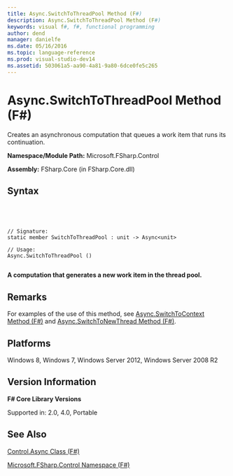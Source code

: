 ```yaml
---
title: Async.SwitchToThreadPool Method (F#)
description: Async.SwitchToThreadPool Method (F#)
keywords: visual f#, f#, functional programming
author: dend
manager: danielfe
ms.date: 05/16/2016
ms.topic: language-reference
ms.prod: visual-studio-dev14
ms.assetid: 503061a5-aa90-4a81-9a80-6dce0fe5c265 
---
```


# Async.SwitchToThreadPool Method (F#)

Creates an asynchronous computation that queues a work item that runs its continuation.

**Namespace/Module Path:** Microsoft.FSharp.Control

**Assembly:** FSharp.Core (in FSharp.Core.dll)


## Syntax



```




// Signature:
static member SwitchToThreadPool : unit -> Async<unit>

// Usage:
Async.SwitchToThreadPool ()


```




**A computation that generates a new work item in the thread pool.**
## Remarks
For examples of the use of this method, see [Async.SwitchToContext Method &#40;F&#35;&#41;](Async.SwitchToContext-Method-%5BFSharp%5D.md) and [Async.SwitchToNewThread Method &#40;F&#35;&#41;](Async.SwitchToNewThread-Method-%5BFSharp%5D.md).


## Platforms
Windows 8, Windows 7, Windows Server 2012, Windows Server 2008 R2


## Version Information
**F# Core Library Versions**

Supported in: 2.0, 4.0, Portable




## See Also
[Control.Async Class &#40;F&#35;&#41;](Control.Async-Class-%5BFSharp%5D.md)

[Microsoft.FSharp.Control Namespace &#40;F&#35;&#41;](Microsoft.FSharp.Control-Namespace-%5BFSharp%5D.md)

